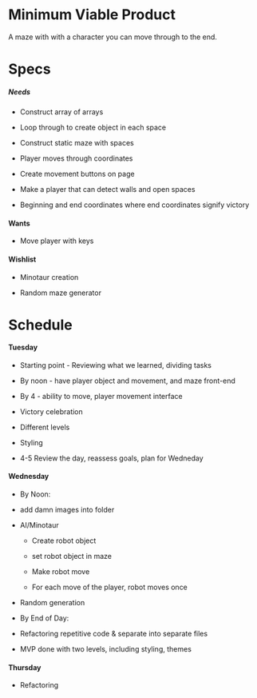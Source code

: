 # Minimum Viable Product

A maze with with a character you can move through to the end.


# Specs

##### Needs

* Construct array of arrays

* Loop through to create object in each space

* Construct static maze with spaces

* Player moves through coordinates

* Create movement buttons on page

* Make a player that can detect walls and open spaces

* Beginning and end coordinates where end coordinates signify victory


#### Wants

* Move player with keys

#### Wishlist

* Minotaur creation

* Random maze generator


# Schedule

#### Tuesday

* Starting point - Reviewing what we learned, dividing tasks

* By noon - have player object and movement, and maze front-end

* By 4 - ability to move, player movement interface

* Victory celebration

* Different levels

* Styling

* 4-5 Review the day, reassess goals, plan for Wedneday


#### Wednesday

* By Noon:

* add damn images into folder

* AI/Minotaur
  * Create robot object

  * set robot object in maze

  * Make robot move

  * For each move of the player, robot moves once

* Random generation

* By End of Day:

* Refactoring repetitive code & separate into separate files

* MVP done with two levels, including styling, themes

#### Thursday


* Refactoring
